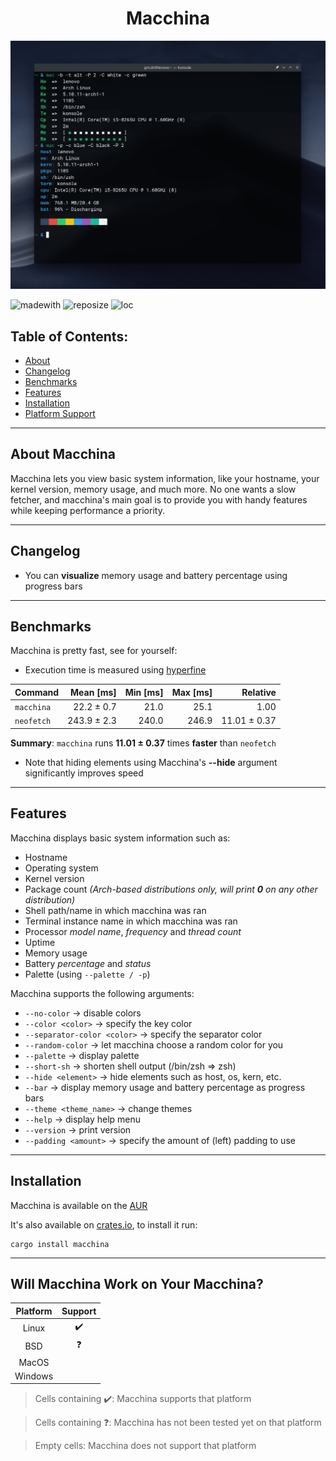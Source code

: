 <h1 align="center"> Macchina </h1>

<p align="center">
  <img src="preview.png"/>
  <a href="https://forthebadge.com/images/badges/made-with-rust.svg" alt="Made With Rust Badge"></a>
</p>

![madewith](https://img.shields.io/static/v1?label=MADE%20WITH&message=RUST&color=ef4041&style=for-the-badge)
![reposize](https://img.shields.io/github/repo-size/grtcdr/macchina?color=BEE5BF&logo=github&style=for-the-badge)
![loc](https://img.shields.io/tokei/lines/github/grtcdr/macchina?color=FFD1BA&label=Lines%20of%20Code&logo=rust&style=for-the-badge)

## Table of Contents:
- [About](#about)
- [Changelog](#change)
- [Benchmarks](#bench)
- [Features](#features)
- [Installation](#install)
- [Platform Support](#platform-support)

---

## About Macchina <a name="about"></a>
Macchina lets you view basic system information, like your hostname, your kernel version, memory usage, and much more.
No one wants a slow fetcher, and macchina's main goal is to provide you with handy features while keeping performance a priority.

---

## Changelog <a name="change"></a>
- You can __visualize__ memory usage and battery percentage using progress bars

---

## Benchmarks <a name="bench"></a>
Macchina is pretty fast, see for yourself:

- Execution time is measured using [hyperfine](https://github.com/sharkdp/hyperfine)

| Command | Mean [ms] | Min [ms] | Max [ms] | Relative |
|:---|---:|---:|---:|---:|
| `macchina` | 22.2 ± 0.7 | 21.0 | 25.1 | 1.00 |
| `neofetch` | 243.9 ± 2.3 | 240.0 | 246.9 | 11.01 ± 0.37 |

__Summary__: `macchina` runs __11.01 ± 0.37__ times __faster__ than `neofetch`

- Note that hiding elements using Macchina's __--hide__ argument significantly improves speed

---

## Features <a name="features"></a>
Macchina displays basic system information such as:
- Hostname
- Operating system
- Kernel version
- Package count _(Arch-based distributions only, will print __0__ on any other distribution)_
- Shell path/name in which macchina was ran
- Terminal instance name in which macchina was ran
- Processor _model name_, _frequency_ and _thread count_
- Uptime
- Memory usage
- Battery _percentage_ and _status_
- Palette (using `--palette / -p`)

Macchina supports the following arguments:
- `--no-color` -> disable colors
- `--color <color>` -> specify the key color
- `--separator-color <color>` -> specify the separator color
- `--random-color` -> let macchina choose a random color for you
- `--palette` -> display palette
- `--short-sh` -> shorten shell output (/bin/zsh => zsh)
- `--hide <element>` -> hide elements such as host, os, kern, etc.
- `--bar` -> display memory usage and battery percentage as progress bars
- `--theme <theme_name>` -> change themes
- `--help` -> display help menu
- `--version` -> print version
- `--padding <amount>` -> specify the amount of (left) padding to use

---

## Installation <a name="install"></a>

Macchina is available on the [AUR](https://aur.archlinux.org/packages/macchina/)

It's also available on [crates.io](https://crates.io/crates/macchina), to install it run:
```
cargo install macchina
```
---

## Will Macchina Work on Your Macchina? <a name="platform-support"></a>

|  Platform     |      Support       |
| :-:           |        :-:         |
| Linux         | :heavy_check_mark: |
| BSD           |     :question:     |
| MacOS         |                    |
| Windows       |                    |

> Cells containing :heavy_check_mark:: Macchina supports that platform

> Cells containing :question:: Macchina has not been tested yet on that platform

> Empty cells: Macchina does not support that platform
